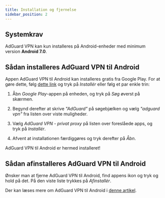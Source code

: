 ```yaml
---
title: Installation og fjernelse
sidebar_position: 2
---
```


## Systemkrav

AdGuard VPN kan kun installeres på Android-enheder med minimum version **Android 7.0**.

## Sådan installeres AdGuard VPN til Android

Appen AdGuard VPN til Android kan installeres gratis fra Google Play. For at gøre dette, følg [dette link](https://play.google.com/store/apps/details?id=com.adguard.vpn) og tryk på *Installér* eller følg et par enkle trin:

1. Åbn *Google Play*-appen på enheden, og tryk på *Søg* øverst på skærmen.

2. Begynd derefter at skrive *"AdGuard"* på søgebjælken og vælg *"adguard vpn"* fra listen over viste muligheder.

3. Vælg *AdGuard VPN - privat proxy* på listen over foreslåede apps, og tryk på *Installér*.

4. Afvent at installationen færdiggøres og tryk derefter på *Åbn*.

AdGuard VPN til Android er hermed installeret!

## Sådan afinstalleres AdGuard VPN til Android

Ønsker man at fjerne AdGuard VPN til Android, find appens ikon og tryk og hold på det. På den viste liste trykkes på *Afinstallér*.

Der kan læses mere om AdGuard VPN til Android i [denne artikel](/adguard-vpn-for-android/overview).
